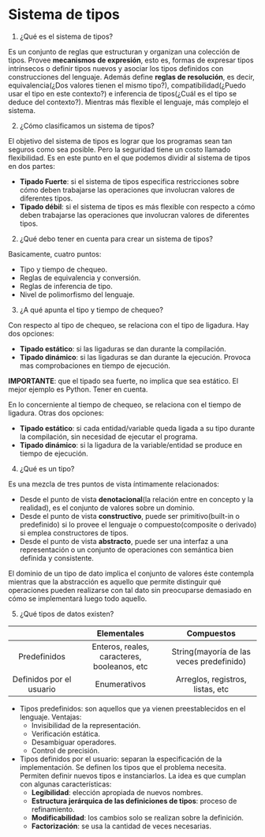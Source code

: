 # Sistema de tipos

1. ¿Qué es el sistema de tipos?

Es un conjunto de reglas que estructuran y organizan una colección de tipos. Provee **mecanismos de expresión**, esto es, formas de expresar tipos intrínsecos o definir tipos nuevos y asociar los tipos definidos con construcciones del lenguaje. Además define **reglas de resolución**, es decir, equivalencia(¿Dos valores tienen el mismo tipo?), compatibilidad(¿Puedo usar el tipo en este contexto?) e inferencia de tipos(¿Cuál es el tipo se deduce del contexto?). Mientras más flexible el lenguaje, más complejo el sistema.

2. ¿Cómo clasificamos un sistema de tipos?

El objetivo del sistema de tipos es lograr que los programas sean tan seguros como sea posible. Pero la seguridad tiene un costo llamado flexibilidad. Es en este punto en el que podemos dividir al sistema de tipos en dos partes:
* **Tipado Fuerte**: si el sistema de tipos especifica restricciones sobre cómo deben trabajarse las operaciones que involucran valores de diferentes tipos. 
* **Tipado débil**: si el sistema de tipos es más flexible con respecto a cómo deben trabajarse las operaciones que involucran valores de diferentes tipos.

2. ¿Qué debo tener en cuenta para crear un sistema de tipos?

Basicamente, cuatro puntos:
* Tipo y tiempo de chequeo.
* Reglas de equivalencia y conversión.
* Reglas de inferencia de tipo.
* Nivel de polimorfismo del lenguaje.

3. ¿A qué apunta el tipo y tiempo de chequeo?

Con respecto al tipo de chequeo, se relaciona con el tipo de ligadura. Hay dos opciones:
* **Tipado estático**: si las ligaduras se dan durante la compilación.
* **Tipado dinámico**: si las ligaduras se dan durante la ejecución. Provoca mas comprobaciones en tiempo de ejecución.

**IMPORTANTE**: que el tipado sea fuerte, no implica que sea estático. El mejor ejemplo es Python. Tener en cuenta.

En lo concerniente al tiempo de chequeo, se relaciona con el tiempo de ligadura. Otras dos opciones:
* **Tipado estático**: si cada entidad/variable queda ligada a su tipo durante la compilación, sin necesidad de ejecutar el programa.
* **Tipado dinámico**: si la ligadura de la variable/entidad se produce en tiempo de ejecución.

4. ¿Qué es un tipo?

Es una mezcla de tres puntos de vista íntimamente relacionados:
* Desde el punto de vista **denotacional**(la relación entre en concepto y la realidad), es el conjunto de valores sobre un dominio.
* Desde el punto de vista **constructivo**, puede ser primitivo(built-in o predefinido) si lo provee el lenguaje o compuesto(composite o derivado) si emplea constructores de tipos.
* Desde el punto de vista **abstracto**, puede ser una interfaz a una representación o un conjunto de operaciones con semántica bien definida y consistente.

El dominio de un tipo de dato implica el conjunto de valores éste contempla mientras que la abstracción es aquello que permite distinguir qué operaciones pueden realizarse con tal dato sin preocuparse demasiado en cómo se implementará luego todo aquello.

5. ¿Qué tipos de datos existen?

||Elementales|Compuestos|
|:---:|:---:|:---:|
|Predefinidos|Enteros, reales, caracteres, booleanos, etc|String(mayoría de las veces predefinido)|
|Definidos por el usuario|Enumerativos|Arreglos, registros, listas, etc|

* Tipos predefinidos: son aquellos que ya vienen preestablecidos en el lenguaje. Ventajas:
  + Invisibilidad de la representación.
  + Verificación estática.
  + Desambiguar operadores.
  + Control de precisión.
* Tipos definidos por el usuario: separan la especificación de la implementación. Se definen los tipos que el problema necesita. Permiten definir nuevos tipos e instanciarlos. La idea es que cumplan con algunas características:
	+ **Legibilidad**: elección apropiada de nuevos nombres.
	+ **Estructura jerárquica de las definiciones de tipos**: proceso de refinamiento.
	+ **Modificabilidad**: los cambios solo se realizan sobre la definición.
	+ **Factorización**: se usa la cantidad de veces necesarias.
